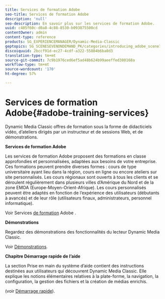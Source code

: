 ```yaml
---
title: Services de formation Adobe
seo-title: Services de formation Adobe
description: 'null'
seo-description: En savoir plus sur les services de formation Adobe.
uuid: c405f60c-d0a8-4c88-8530-b093875500cd
contentOwner: admin
content-type: reference
products: SG_EXPERIENCEMANAGER/Dynamic-Media-Classic
geptopics: SG_SCENESEVENONDEMAND_PK/categories/introducing_adobe_scene7
discoiquuid: 2bccf91d-ec27-4cdf-a322-55804b6ba0d3
translation-type: tm+mt
source-git-commit: 7c9b1976ced6ef5ad48b624b99aeeffed380168a
workflow-type: tm+mt
source-wordcount: '170'
ht-degree: 57%

---
```



# Services de formation Adobe{#adobe-training-services}

Dynamic Media Classic offres de formation sous la forme de didacticiels vidéo, d’ateliers dirigés par un instructeur et de sessions Web, et de démonstrations.

**Services de formation Adobe**

Les services de formation Adobe proposent des formations en classe approfondies et personnalisées, adaptées aux besoins de votre entreprise. Ces formations peuvent prendre diverses formes : cours de type universitaire ayant lieu dans la région, cours en ligne ou encore ateliers sur site personnalisés. Les cours régionaux sont ouverts à tous les clients et se déroulent régulièrement dans plusieurs villes d’Amérique du Nord et de la zone EMOA (Europe-Moyen-Orient-Afrique). Les cours personnalisés peuvent être adaptés en fonction de l’expérience des utilisateurs (débutants à avancés) et de leur rôle (utilisateurs finaux, administrateurs, personnel informatique).

Voir Services [de formation](https://training.adobe.com/training.html) Adobe [](https://www.adobe.com/go/learn_sc7_trainingrequest_en).

**Démonstrations**

Regardez des démonstrations des fonctionnalités du lecteur Dynamic Media Classic.

Voir [Démonstrations](https://www.adobe.com/solutions/web-experience-management/rich-media-assets-demos.html).

**Chapitre Démarrage rapide de l’aide**

La section Prise en main du système d’aide contient des instructions destinées aux utilisateurs qui découvrent Dynamic Media Classic. Elle explique les notions élémentaires relatives à la plate-forme, la navigation, la configuration, la gestion des fichiers et la création de médias enrichis.

(voir [Démarrage rapide](dmc-platform-overview.md)).